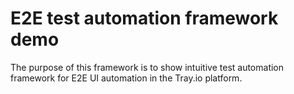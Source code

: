 # E2E test automation framework demo

The purpose of this framework is to show intuitive test automation framework for E2E UI automation in the Tray.io platform.
